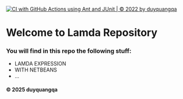 [![CI with GitHub Actions using Ant and JUnit | © 2022 by duyquangqa](https://github.com/duyquangqa/math-util/actions/workflows/ci_junit.yml/badge.svg)](https://github.com/duyquangqa/math-util/actions/workflows/ci_junit.yml)

# Welcome to Lamda Repository
### You will find in this repo the following stuff:
* LAMDA EXPRESSION
* WITH NETBEANS
* ...

#### © 2025 duyquangqa